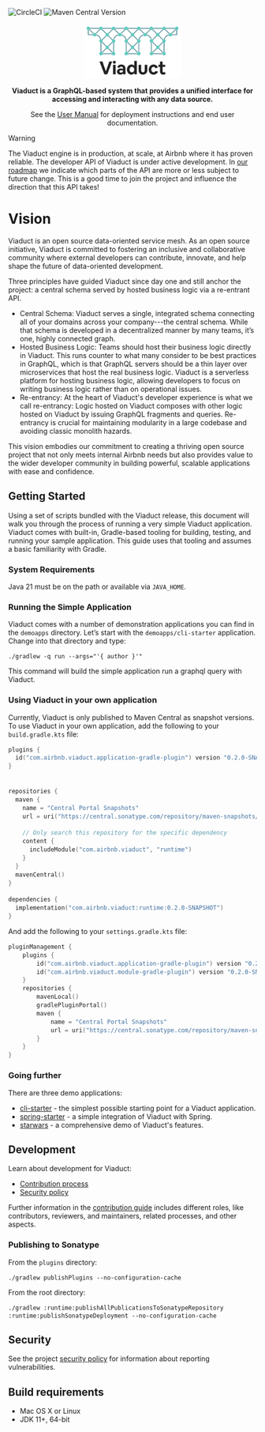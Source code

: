 ![CircleCI](https://img.shields.io/circleci/build/github/airbnb/viaduct)
![Maven Central Version](https://img.shields.io/maven-central/v/com.airbnb.viaduct/runtime)

<p align="center">
  <a href="https://airbnb.io/viaduct">
    <img src=".github/viaduct_logo.jpg" alt="Viaduct logo" width="200">
  </a>
</p>
<p align="center">
    <b>Viaduct is a GraphQL-based system that provides a unified interface for accessing and interacting with any data source.</b>
</p>
<p align="center">
    See the <a href="https://airbnb.io/viaduct/docs/">User Manual</a> for deployment instructions and end user documentation.
</p>


> [!WARNING]
> The Viaduct engine is in production, at scale, at Airbnb where it has proven reliable. The developer API of Viaduct is under active development. In [our roadmap](https://airbnb.io/viaduct/roadmap) we indicate which parts of the API are more or less subject to future change.  This is a good time to join the project and influence the direction that this API takes!

# Vision

Viaduct is an open source data-oriented service mesh. As an open source initiative, Viaduct is committed to fostering an inclusive and collaborative community where external developers can contribute, innovate, and help shape the future of data-oriented development.

Three principles have guided Viaduct since day one and still anchor the project: a central schema served by hosted business logic via a re-entrant API.
* Central Schema: Viaduct serves a single, integrated schema connecting all of your domains across your company---the central schema.  While that schema is developed in a decentralized manner by many teams, it’s one, highly connected graph.
* Hosted Business Logic: Teams should host their business logic directly in Viaduct.  This runs counter to what many consider to be best practices in GraphQL, which is that GraphQL servers should be a thin layer over microservices that host the real business logic.  Viaduct is a serverless platform for hosting business logic, allowing developers to focus on writing business logic rather than on operational issues.
* Re-entrancy: At the heart of Viaduct's developer experience is what we call re-entrancy: Logic hosted on Viaduct composes with other logic hosted on Viaduct by issuing GraphQL fragments and queries.  Re-entrancy is crucial for maintaining modularity in a large codebase and avoiding classic monolith hazards.

This vision embodies our commitment to creating a thriving open source project that not only meets internal Airbnb needs but also provides value to the wider developer community in building powerful, scalable applications with ease and confidence.

## Getting Started

Using a set of scripts bundled with the Viaduct release, this document will walk you through the process of running a very simple Viaduct application.  Viaduct comes with built-in, Gradle-based tooling for building, testing, and running your sample application.  This guide uses that tooling and assumes a basic familiarity with Gradle.

### System Requirements

Java 21 must be on the path or available via `JAVA_HOME`.

### Running the Simple Application

Viaduct comes with a number of demonstration applications you can find in the `demoapps` directory.  Let’s start with the `demoapps/cli-starter` application.  Change into that directory and type:

```
./gradlew -q run --args="'{ author }'"
```

This command will build the simple application run a graphql query with Viaduct.

### Using Viaduct in your own application

Currently, Viaduct is only published to Maven Central as snapshot versions. To use Viaduct in your own application, add the following to your `build.gradle.kts` file:

```kotlin
plugins {
  id("com.airbnb.viaduct.application-gradle-plugin") version "0.2.0-SNAPSHOT"
}


repositories {
  maven {
    name = "Central Portal Snapshots"
    url = uri("https://central.sonatype.com/repository/maven-snapshots/")

    // Only search this repository for the specific dependency
    content {
      includeModule("com.airbnb.viaduct", "runtime")
    }
  }
  mavenCentral()
}

dependencies {
  implementation("com.airbnb.viaduct:runtime:0.2.0-SNAPSHOT")
}
```

And add the following to your `settings.gradle.kts` file:

```kotlin
pluginManagement {
    plugins {
        id("com.airbnb.viaduct.application-gradle-plugin") version "0.2.0-SNAPSHOT"
        id("com.airbnb.viaduct.module-gradle-plugin") version "0.2.0-SNAPSHOT"
    }
    repositories {
        mavenLocal()
        gradlePluginPortal()
        maven {
            name = "Central Portal Snapshots"
            url = uri("https://central.sonatype.com/repository/maven-snapshots/")
        }
    }
}
```

### Going further

There are three demo applications:

- [cli-starter](https://github.com/airbnb/viaduct/blob/main/demoapps/cli-starter/) - the simplest possible starting point for a Viaduct application.
- [spring-starter](https://github.com/airbnb/viaduct/blob/main/demoapps/spring-starter/README.md) - a simple integration of Viaduct with Spring.
- [starwars](https://github.com/airbnb/viaduct/blob/main/demoapps/starwars/README.md) - a comprehensive demo of Viaduct's features.

## Development

Learn about development for Viaduct:

* [Contribution process](CONTRIBUTING.md)
* [Security policy](SECURITY.md)

Further information in the [contribution guide](CONTRIBUTING.md) includes different roles, like contributors, reviewers, and maintainers, related processes, and other aspects.

### Publishing to Sonatype

From the `plugins` directory:

```shell
./gradlew publishPlugins --no-configuration-cache
```

From the root directory:

```shell
./gradlew :runtime:publishAllPublicationsToSonatypeRepository :runtime:publishSonatypeDeployment --no-configuration-cache
```

## Security

See the project [security policy](SECURITY.md) for
information about reporting vulnerabilities.

## Build requirements

* Mac OS X or Linux
* JDK 11+, 64-bit
